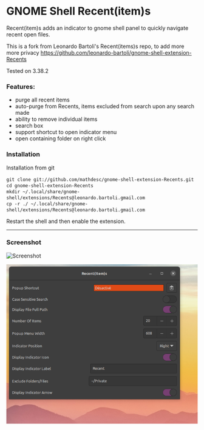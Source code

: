 # GNOME Shell Recent(item)s

Recent(item)s adds an indicator to gnome shell panel to quickly navigate recent open files.

This is a fork from Leonardo Bartoli's Recent(items)s repo, to add more more privacy
https://github.com/leonardo-bartoli/gnome-shell-extension-Recents

Tested on 3.38.2

### Features:

- purge all recent items
- auto-purge from Recents, items excluded from search upon any search made
- ability to remove individual items
- search box
- support shortcut to open indicator menu
- open containing folder on right click

### Installation


Installation from git

```
git clone git://github.com/mathdesc/gnome-shell-extension-Recents.git
cd gnome-shell-extension-Recents
mkdir ~/.local/share/gnome-shell/extensions/Recents@leonardo.bartoli.gmail.com
cp -r ./ ~/.local/share/gnome-shell/extensions/Recents@leonardo.bartoli.gmail.com
```

Restart the shell and then enable the extension.

---

### Screenshot

![Screenshot](https://raw.githubusercontent.com/mathdesc/gnome-shell-extension-Recents/master/data/screenshot.png)

![Screenshot-autopurge](https://raw.githubusercontent.com/mathdesc/gnome-shell-extension-Recents/master/data/screenshot-purge.png)

